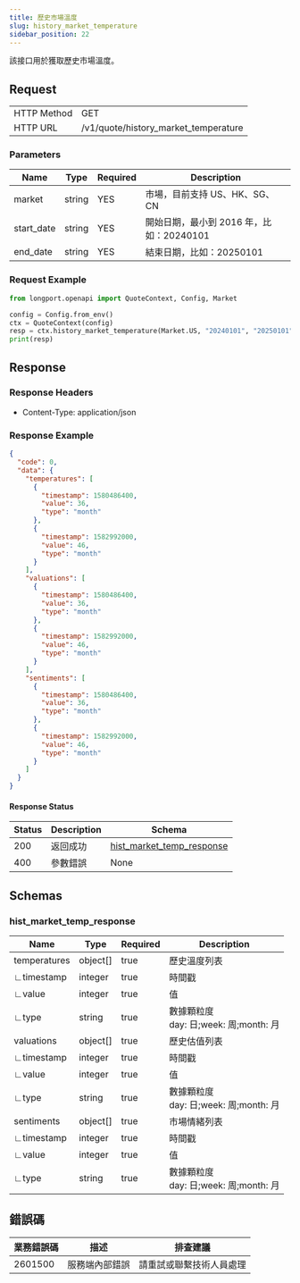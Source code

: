 ```yaml
---
title: 歷史市場溫度
slug: history_market_temperature
sidebar_position: 22
---
```


該接口用於獲取歷史市場溫度。

<SDKLinks module="quote" klass="QuoteContext" method="history_market_temperature" />

## Request

<table className="http-basic">
<tbody>
<tr><td className="http-basic-key">HTTP Method</td><td>GET</td></tr>
<tr><td className="http-basic-key">HTTP URL</td><td>/v1/quote/history_market_temperature</td></tr>
</tbody>
</table>

### Parameters

| Name       | Type   | Required | Description                              |
| ---------- | ------ | -------- | ---------------------------------------- |
| market     | string | YES      | 市場，目前支持 US、HK、SG、CN            |
| start_date | string | YES      | 開始日期，最小到 2016 年，比如：20240101 |
| end_date   | string | YES      | 結束日期，比如：20250101                 |

### Request Example

```python
from longport.openapi import QuoteContext, Config, Market

config = Config.from_env()
ctx = QuoteContext(config)
resp = ctx.history_market_temperature(Market.US, "20240101", "20250101")
print(resp)
```

## Response

### Response Headers

- Content-Type: application/json

### Response Example

```json
{
  "code": 0,
  "data": {
    "temperatures": [
      {
        "timestamp": 1580486400,
        "value": 36,
        "type": "month"
      },
      {
        "timestamp": 1582992000,
        "value": 46,
        "type": "month"
      }
    ],
    "valuations": [
      {
        "timestamp": 1580486400,
        "value": 36,
        "type": "month"
      },
      {
        "timestamp": 1582992000,
        "value": 46,
        "type": "month"
      }
    ],
    "sentiments": [
      {
        "timestamp": 1580486400,
        "value": 36,
        "type": "month"
      },
      {
        "timestamp": 1582992000,
        "value": 46,
        "type": "month"
      }
    ]
  }
}
```

#### Response Status

| Status | Description | Schema                                             |
| ------ | ----------- | -------------------------------------------------- |
| 200    | 返回成功    | [hist_market_temp_response](#hist_market_temp_rsp) |
| 400    | 參數錯誤    | None                                               |

<aside className="success">
</aside>

## Schemas

### hist_market_temp_response

<a id="hist_market_temp_rsp"></a>

| Name         | Type     | Required | Description                                 |
| ------------ | -------- | -------- | ------------------------------------------- |
| temperatures | object[] | true     | 歷史溫度列表                                |
| ∟timestamp   | integer  | true     | 時間戳                                      |
| ∟value       | integer  | true     | 值                                          |
| ∟type        | string   | true     | 數據顆粒度 <br />day: 日;week: 周;month: 月 |
| valuations   | object[] | true     | 歷史估值列表                                |
| ∟timestamp   | integer  | true     | 時間戳                                      |
| ∟value       | integer  | true     | 值                                          |
| ∟type        | string   | true     | 數據顆粒度 <br />day: 日;week: 周;month: 月 |
| sentiments   | object[] | true     | 市場情緒列表                                |
| ∟timestamp   | integer  | true     | 時間戳                                      |
| ∟value       | integer  | true     | 值                                          |
| ∟type        | string   | true     | 數據顆粒度 <br />day: 日;week: 周;month: 月 |

## 錯誤碼

| 業務錯誤碼 | 描述           | 排查建議                 |
| ---------- | -------------- | ------------------------ |
| 2601500    | 服務端內部錯誤 | 請重試或聯繫技術人員處理 |
